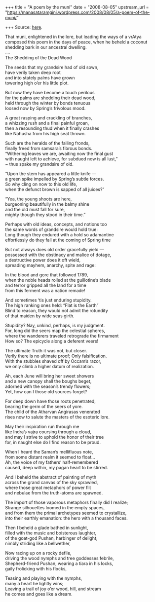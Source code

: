 +++
title = "A poem by the muni"
date = "2008-08-05"
upstream_url = "https://manasataramgini.wordpress.com/2008/08/05/a-poem-of-the-muni/"

+++
Source: [here](https://manasataramgini.wordpress.com/2008/08/05/a-poem-of-the-muni/).

That muni, enlightened in the lore, but leading the ways of a vrAtya
composed this poem in the days of peace, when he beheld a coconut
shedding bark in our ancestral dwelling.  
….  
The Shedding of the Dead Wood

The seeds that my grandsire had of old sown,  
have verily taken deep root  
and into stately palms have grown  
towering high o’er his little plot.

But now they have become a touch perilous  
for the palms are shedding their dead wood,  
held through the winter by bonds tenuous  
loosed now by Spring’s frivolous mood.

A great rasping and crackling of branches,  
a whizzing rush and a final painful groan,  
then a resounding thud when it finally crashes  
like Nahusha from his high seat thrown.

Such are the heralds of the falling fronds,  
finally freed from samsara’s fibrous bonds.  
“Withering leaves we are, awaiting now the final gust  
with naught left to achieve, for subdued now is all lust,”  
\~ thus spake my grandsire of old.

“Upon the stem has appeared a little knife —  
a green spike impelled by Spring’s subtle forces.  
So why cling on now to this old life,  
when the defunct brown is sapped of all juices?”

“Yea, the young shoots are here,  
burgeoning beautifully in the balmy shine  
and the old must fall for sure,  
mighty though they stood in their time.”

Perhaps with old ideas, concepts, and notions too  
the same words of grandsire would hold true:  
Long though they endured with a hold so adamantine  
effortlessly do they fall at the coming of Spring time

But not always does old order gracefully yield —  
possessed with the obstinacy and malice of dotage,  
a destructive power does it oft wield,  
spreading mayhem, anarchy, spite and rage:

In the blood and gore that followed 1789,  
when the noble heads rolled at the guillotine’s blade  
and terror gripped all the land for a time  
from this ferment was a nation remade!

And sometimes ‘tis just enduring stupidity.  
The high ranking ones held: “Flat is the Earth”  
Blind to reason, they would not admit the rotundity  
of that maiden by wide seas girth.

Stupidity? Nay, unkind, perhaps, is my judgment.  
For, long did the seers map the celestial spheres,  
where the wanderers traveled retrograde the firmament  
How so? The epicycle along a deferent veers!

The ultimate Truth it was not, but closer.  
Verily there is no ultimate proof; Only falsification.  
With the stubbles shaved off by Occam’s razor,  
we only climb a higher datum of realization.

Ah, each June will bring her sweet showers  
and a new canopy shall the boughs beget,  
adorned with the season’s trendy flowers;  
Yet, how can I those old sources forget?

For deep down have those roots penetrated,  
bearing the germ of the seers of yore.  
The child of the Atharvan Angirasas venerated  
rises now to salute the masters of the esoteric lore.

May their inspiration run through me  
like Indra’s vajra coursing through a cloud,  
and may I strive to uphold the honor of their tree  
for, in naught else do I find reason to be proud.

When I heard the Saman’s mellifluous note,  
from some distant realm it seemed to float…  
Ah, the voice of my fathers’ half-remembered  
caused, deep within, my pagan heart to be stirred.

And I beheld the abstract of painting of myth  
across the grand canvas of the sky sprawled,  
where those great metaphors of power flit  
and nebulae from the truth-atoms are spawned.

The import of those vaporous metaphors finally did I realize;  
Strange silhouettes loomed in the empty spaces,  
and from them the primal archetypes seemed to crystallize,  
into their earthly emanation: the hero with a thousand faces.

Then I beheld a glade bathed in sunlight,  
filled with the music and boisterous laughter,  
of the goat-god Pushan, harbinger of delight,  
nimbly striding like a bellwether,

Now racing up on a rocky defile,  
driving the wood nymphs and tree goddesses febrile,  
Shepherd-friend Pushan, wearing a tiara in his locks,  
gaily frolicking with his flocks,

Teasing and playing with the nymphs,  
many a heart he lightly wins;  
Leaving a trail of joy o’er wood, hill, and stream  
he comes and goes like a dream.

